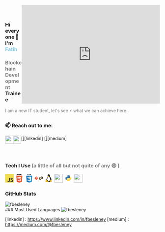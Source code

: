 <br>
<iframe src="https://giphy.com/embed/qgQUggAC3Pfv687qPC" align="right" width="450" height="320" frameBorder="0" class="giphy-embed" allowFullScreen></iframe><p></p>
<br>

### Hi everyone 👋 I'm <font color="skyblue"> Fatih</font> 
### <font color="grey"> Blockchain Development</font> Trainee
<font color="gray"> I am a new IT student, let's see ⚡ what we can achieve here.. </font> 
    
### 📫 Reach out to me:

[<img height="26" width="26" src="https://unpkg.com/simple-icons@v7/icons/linkedin.svg" align="left" />][linkedin]
[<img height="26" width="26" src="https://unpkg.com/simple-icons@v7/icons/medium.svg" align="left" />][medium]

<br> <br>

### Tech I Use <font color="gray"> (a little of all but not quite of any 😄 )</font> 

<img src="https://raw.githubusercontent.com/github/explore/80688e429a7d4ef2fca1e82350fe8e3517d3494d/topics/javascript/javascript.png" width="28" height="28">
<img src="https://raw.githubusercontent.com/github/explore/80688e429a7d4ef2fca1e82350fe8e3517d3494d/topics/html/html.png" width="28" height="28">
<img src="https://raw.githubusercontent.com/github/explore/80688e429a7d4ef2fca1e82350fe8e3517d3494d/topics/css/css.png" width="28" height="28">
<img src="https://raw.githubusercontent.com/github/explore/80688e429a7d4ef2fca1e82350fe8e3517d3494d/topics/git/git.png" width="28" height="28">
<img src="https://raw.githubusercontent.com/github/explore/80688e429a7d4ef2fca1e82350fe8e3517d3494d/topics/linux/linux.png" width="28" height="28">
<img src="https://cdn.icon-icons.com/icons2/2107/PNG/512/file_type_light_solidity_icon_130436.png" width="28" height="28">
<img src="https://raw.githubusercontent.com/github/explore/80688e429a7d4ef2fca1e82350fe8e3517d3494d/topics/python/python.png" width="28" height="28">
<img src="https://upload.wikimedia.org/wikipedia/commons/thumb/3/38/SQLite370.svg/382px-SQLite370.svg.png?20140602232932" width="28" height="28">

<br>
    

### GitHub Stats
<img src="https://github-readme-stats.vercel.app/api?username=fbesleney&show_icons=true&locale=en&layout=compact&theme=dark" alt="fbesleney">
<br>
### Most Used Languages
<img src="https://github-readme-stats.vercel.app/api/top-langs/?username=fbesleney&layout=compact&theme=dark" alt="fbesleney">



[linkedin] : https://www.linkedin.com/in/fbesleney
[medium] : https://medium.com/@fbesleney 


<!--
**fbesleney/fbesleney** is a ✨ _special_ ✨ repository because its `README.md` (this file) appears on your GitHub profile.

Here are some ideas to get you started:

- 🔭 I’m currently working on ...
### - 🌱 I’m currently learning JavaScript, React, Solidity...
- 👯 I’m looking to collaborate on ...
- 🤔 I’m looking for help with ...
- 💬 Ask me about HTML Basics, CSS Basics, Linux Basics, Git, Python Basics..
- 📫 How to reach me: ...
- 😄 Pronouns: ...
- ⚡ Fun fact: ...
-->
